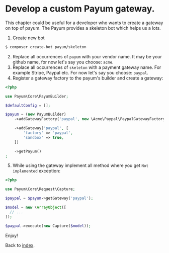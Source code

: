 # Develop a custom Payum gateway.

This chapter could be useful for a developer who wants to create a gateway on top of payum.
The Payum provides a skeleton bot which helps us a lots.

1. Create new bot

```bash
$ composer create-bot payum/skeleton
```

2. Replace all occurrences of `payum` with your vendor name. It may be your github name, for now let's say you choose: `acme`.
3. Replace all occurrences of `skeleton` with a payment gateway name. For example Stripe, Paypal etc. For now let's say you choose: `paypal`.
4. Register a gateway factory to the payum's builder and create a gateway:

```php
<?php

use Payum\Core\PayumBuilder;

$defaultConfig = [];

$payum = (new PayumBuilder)
    ->addGatewayFactory('paypal', new \Acme\Paypal\PaypalGatewayFactory($defaultConfig))

    ->addGateway('paypal', [
        'factory' => 'paypal',
        'sandbox' => true,
    ])

    ->getPayum()
;
```

5. While using the gateway implement all method where you get `Not implemented` exception:

```php
<?php

use Payum\Core\Request\Capture;

$paypal = $payum->getGateway('paypal');

$model = new \ArrayObject([
  // ...
]);

$paypal->execute(new Capture($model));
```

Enjoy!

Back to [index](index.md).